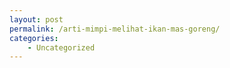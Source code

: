 ```yaml
---
layout: post
permalink: /arti-mimpi-melihat-ikan-mas-goreng/
categories:
    - Uncategorized
---
```


